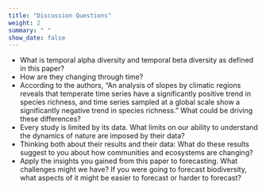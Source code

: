 ```yaml
---
title: "Discussion Questions"
weight: 2
summary: " "
show_date: false
---
```


* What is temporal alpha diversity and temporal beta diversity as defined in this paper?
* How are they changing through time?
* According to the authors, “An analysis of slopes by climatic regions reveals that temperate time series have a significantly positive trend in species richness, and time series sampled at a global scale show a significantly negative trend in species richness.” What could be driving these differences?
* Every study is limited by its data. What limits on our ability to understand the dynamics of nature are imposed by their data? 
* Thinking both about their results and their data: What do these results suggest to you about how communities and ecosystems are changing?
* Apply the insights you gained from this paper to forecasting. What challenges might we have? If you were going to forecast biodiversity, what aspects of it might be easier to forecast or harder to forecast?
